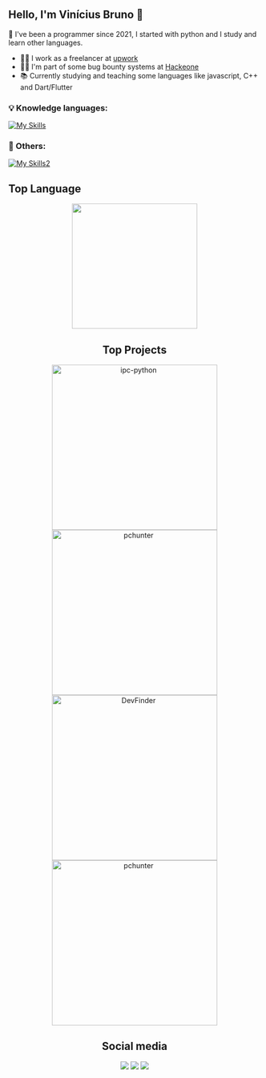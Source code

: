 ## Hello, I'm Vinícius Bruno 👋
 🤖 I've been a programmer since 2021, I started with python and I study and learn other languages.

- 🧑‍💼 I work as a freelancer at [upwork](https://www.upwork.com/)
- 🧑‍💻 I'm part of some bug bounty systems at [Hackeone](https://www.hackerone.com/)  
- 📚 Currently studying and teaching some languages like javascript, C++ and Dart/Flutter

### 💡 Knowledge languages:
[![My Skills](https://skillicons.dev/icons?i=python,javascript,nodejs,bash,cpp,flutter,dart,java&theme=dark)](https://skillicons.dev)

### 🔷 Others:
[![My Skills2](https://skillicons.dev/icons?i=github,gitlab,linux&theme=dark)](https://skillicons.dev)


## Top Language

<div align="center">
<img height="250rem" src="https://github-readme-stats.vercel.app/api/top-langs/?username=vinnybrunn00&layout=compact&theme=cobalt"/>

## Top Projects

<p align="center">
    <a href="https://github.com/Vinnybrunn00/whatsapp-sticker-bot"><img width="330" src="https://denvercoder1-github-readme-stats.vercel.app/api/pin/?username=Vinnybrunn00&repo=whatsapp-sticker-bot&theme=cobalt" alt="ipc-python"></a>
    <a href="https://github.com/Vinnybrunn00/App_ChatGPT"><img width="330" src="https://denvercoder1-github-readme-stats.vercel.app/api/pin/?username=Vinnybrunn00&repo=App_ChatGPT&theme=cobalt" alt="pchunter"></a>
   <a href="https://github.com/Vinnybrunn00/Wifi_Chrome_Opera_Mailer"><img width="330" src="https://denvercoder1-github-readme-stats.vercel.app/api/pin/?username=Vinnybrunn00&repo=Wifi_Chrome_Opera_Mailer&theme=cobalt" alt="DevFinder"></a>
   <a href="https://github.com/Vinnybrunn00/Bot-Telegram-All-Functions"><img width="330" src="https://denvercoder1-github-readme-stats.vercel.app/api/pin/?username=Vinnybrunn00&repo=Bot-Telegram-All-Functions&theme=cobalt" alt="pchunter"></a>

</p>

## Social media

<div align="center">
  <a href="https://instagram.com/vinnybrunn00" target="_blank"><img src="https://img.shields.io/badge/-Instagram-%23E4405F?style=for-the-badge&logo=instagram&logoColor=white" target="_blank"></a>
  <a href="https://twitter.com/Vinnybrunn00" target="_blank"><img src="https://img.shields.io/badge/Twitter-%231DA1F2.svg?style=for-the-badge&logo=Twitter&logoColor=white"></a>
  <a href="https://open.spotify.com/user/5cuqma0170zaestki4kbc1ilp?si=bf30147a1b2a4978" target="_blank"><img src="https://img.shields.io/badge/Spotify-1ED760?style=for-the-badge&logo=spotify&logoColor=white"></a>
</div>
